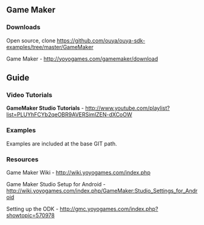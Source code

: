 ## Game Maker

### Downloads

Open source, clone https://github.com/ouya/ouya-sdk-examples/tree/master/GameMaker

Game Maker - http://yoyogames.com/gamemaker/download

## Guide

### Video Tutorials

<b>GameMaker Studio Tutorials</b> - http://www.youtube.com/playlist?list=PLUYhFCYb2qeOBR9AVERSimlZEN-dXCoOW

### Examples

Examples are included at the base GIT path.

### Resources

Game Maker Wiki - http://wiki.yoyogames.com/index.php

Game Maker Studio Setup for Android - http://wiki.yoyogames.com/index.php/GameMaker:Studio_Settings_for_Android

Setting up the ODK - http://gmc.yoyogames.com/index.php?showtopic=570978
